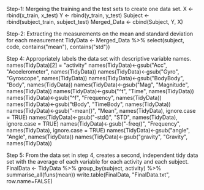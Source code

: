 Step-1: Mergeing the training and the test sets to create one data set.
X <- rbind(x_train, x_test)
Y <- rbind(y_train, y_test)
    Subject <- rbind(subject_train, subject_test)
    Merged_Data <- cbind(Subject, Y, X)

Step-2: Extracting the measurements on the mean and standard deviation for each measurement
    TidyData <- Merged_Data %>% select(subject, code, contains("mean"), contains("std"))

Step 4: Appropriately labels the data set with descriptive variable names.
    names(TidyData)[2] = "activity"
    names(TidyData)<-gsub("Acc", "Accelerometer", names(TidyData))
    names(TidyData)<-gsub("Gyro", "Gyroscope", names(TidyData))
    names(TidyData)<-gsub("BodyBody", "Body", names(TidyData))
    names(TidyData)<-gsub("Mag", "Magnitude", names(TidyData))
    names(TidyData)<-gsub("^t", "Time", names(TidyData))
    names(TidyData)<-gsub("^f", "Frequency", names(TidyData))
    names(TidyData)<-gsub("tBody", "TimeBody", names(TidyData))
    names(TidyData)<-gsub("-mean()", "Mean", names(TidyData), ignore.case = TRUE)
    names(TidyData)<-gsub("-std()", "STD", names(TidyData), ignore.case = TRUE)
    names(TidyData)<-gsub("-freq()", "Frequency", names(TidyData), ignore.case = TRUE)
    names(TidyData)<-gsub("angle", "Angle", names(TidyData))
    names(TidyData)<-gsub("gravity", "Gravity", names(TidyData))

Step 5: From the data set in step 4, creates a second, independent tidy data set with the average of each variable for each activity and each subject.
    FinalData <- TidyData %>%
        group_by(subject, activity) %>%
        summarise_all(funs(mean))
    write.table(FinalData, "FinalData.txt", row.name=FALSE)
